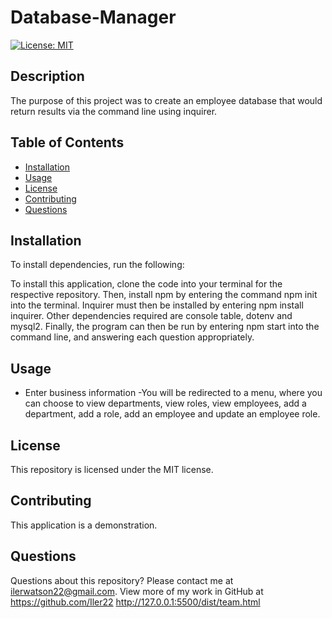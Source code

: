 # Database-Manager

[![License: MIT](https://img.shields.io/badge/License-MIT-yellow.svg)](https://opensource.org/licenses/MIT)

## Description

The purpose of this project was to create an employee database that would return results via the command line using inquirer.

## Table of Contents

- [Installation](#installation)
- [Usage](#usage)
- [License](#license)
- [Contributing](#contributing)
- [Questions](#questions)

## Installation

To install dependencies, run the following:

To install this application, clone the code into your terminal for the respective repository. Then, install npm by entering the command npm init into the terminal. Inquirer must then be installed by entering npm install inquirer. Other dependencies required are console table, dotenv and mysql2. Finally, the program can then be run by entering npm start into the command line, and answering each question appropriately.

## Usage

- Enter business information
  -You will be redirected to a menu, where you can choose to view departments, view roles, view employees, add a department, add a role, add an employee and update an employee role.

## License

This repository is licensed under the MIT license.

## Contributing

This application is a demonstration.

## Questions

Questions about this repository? Please contact me at [ilerwatson22@gmail.com](mailto:ilerwatson22@gmail.com). View more of my work in GitHub at https://github.com/Iler22
http://127.0.0.1:5500/dist/team.html
